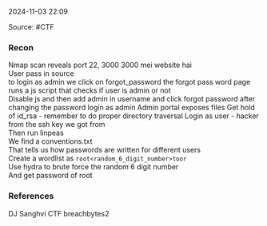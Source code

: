 
2024-11-03 22:09

Source: #CTF 
### Recon

Nmap scan reveals port 22, 3000 
3000 mei website hai  
User pass in source  
to login as admin we click on forgot_password
the forgot pass word page runs a js script that checks if user is admin or not  
Disable js and then add admin in username and click forgot password
after changing the password login as admin 
Admin portal exposes files 
Get hold of id_rsa - remember to do proper directory traversal
Login as user - hacker from the ssh key we got from  
Then run linpeas  
We find a conventions.txt  
That tells us how passwords are written for different users  
Create a wordlist as `root<random_6_digit_number>toor`  
Use hydra to brute force the random 6 digit number  
And get password of root
### References

DJ Sanghvi CTF breachbytes2